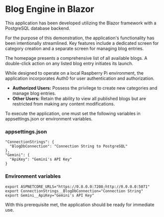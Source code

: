 # Blog Engine in Blazor
This application has been developed utilizing the Blazor framework with a PostgreSQL database backend.

For the purpose of this demonstration, the application's functionality has been intentionally streamlined. Key features include a dedicated screen for category creation and a separate screen for managing blog entries.

The homepage presents a comprehensive list of all available blogs. A double-click action on any listed blog entry initiates its launch.

While designed to operate on a local Raspberry Pi environment, the application incorporates Auth0 for user authentication and authorization.

- **Authorized Users:** Possess the privilege to create new categories and manage blog entries.
- **Other Users:** Retain the ability to view all published blogs but are restricted from making any content modifications.

To execute the application, one must set the following variables in appsettings.json or environment variables.

### appsettings.json
```
"ConnectionStrings": {
  "BlogDbConnection": "Connection String to PostgreSQL"
},
"Gemini": {
  "ApiKey": "Gemini's API Key"
}
```
### Environment variables 
```
export ASPNETCORE_URLS="https://0.0.0.0:7208;http://0.0.0.0:5071"
export ConnectionStrings__BlogDbConnection="Connection String"
export Gemini__ApiKey="Gemini's API Key"
```

With this prerequisite met, the application should be ready for immediate use.